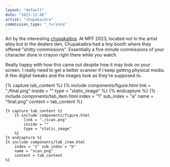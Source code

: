 ```yaml
---
layout: "default"
date: "2023-12-06"
artist: "chupakaibra"
commission_type: "_fursona"
---
```


Art by the interesting [chupakaibra](https://www.furaffinity.net/user/chupakaibra). At MFF 2023, located not in the artist alley but in the dealers den, Chupakaibra had a tiny booth where they offered "shitty commissions". Essentially a five minute commissions of your character done in crayon right there while you watch.

Really happy with how this came out despite how it may look on your screen. I really need to get a better scanner if I keep getting physical media. A few digital tweaks and the images look as they're supposed to.

<div class="tab-wrapper">
	{% capture tab_content %}
		{% include components/figure.html 
			link = "./final.png"
			inside = ""
			type = "static_image"
		%}
	{% endcapture %}
	{% include components/tab_item.html 
		index = "1" sub_index = "a"
		name = "final.png"
		content = tab_content
	%}

	{% capture tab_content %}
		{% include components/figure.html 
			link = "./scan.png"
			inside = ""
			type = "static_image"
		%}
	{% endcapture %}
	{% include components/tab_item.html 
		index = "1" sub_index = "b"
		name = "scan.png"
		content = tab_content
	%}
</div>